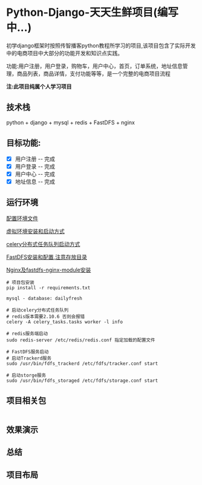 # Python-Django-天天生鲜项目(编写中...)

初学django框架时按照传智播客python教程所学习的项目,该项目包含了实际开发中的电商项目中大部分的功能开发和知识点实践。

功能:用户注册，用户登录，购物车，用户中心，首页，订单系统，地址信息管理，商品列表，商品详情，支付功能等等，是一个完整的电商项目流程

__注:此项目纯属个人学习项目__

## 技术栈
python + django + mysql + redis + FastDFS + nginx

## 目标功能:
- [x] 用户注册 -- 完成
- [x] 用户登录 -- 完成
- [x] 用户中心 -- 完成
- [x] 地址信息 -- 完成

## 运行环境

[配置环境文件](https://github.com/yuanwenq/dailyfresh/blob/dev/dailyfresh/settings.py)

[虚拟环境安装和启动方式]()

[celery分布式任务队列启动方式]()

[FastDFS安装和配置,注意存放目录](https://blog.csdn.net/MissEel/article/details/80856194)

[Nginx及fastdfs-nginx-module安装]()

```
# 项目包安装
pip install -r requirements.txt

mysql - database: dailyfresh

# 启动celery分布式任务队列
# redis版本需要2.10.6 否则会报错
celery -A celery_tasks.tasks worker -l info

# redis服务端启动
sudo redis-server /etc/redis/redis.conf 指定加载的配置文件

# FastDFS服务启动
# 启动Trackerd服务
sudo /usr/bin/fdfs_trackerd /etc/fdfs/tracker.conf start

# 启动storge服务
sudo /usr/bin/fdfs_storaged /etc/fdfs/storage.conf start
```
## 项目相关包
```

```

## 效果演示

## 总结

## 项目布局
